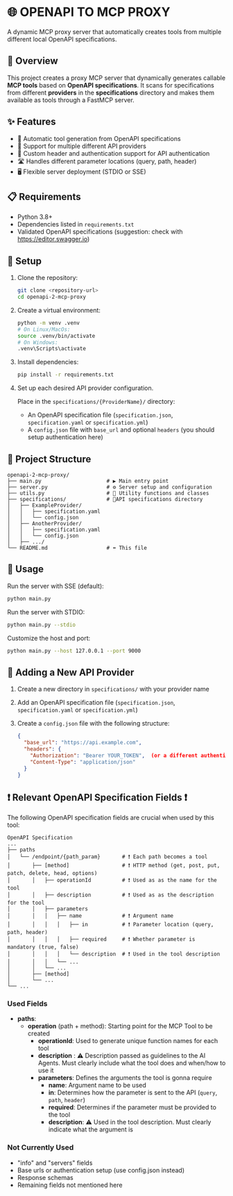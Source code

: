 # 🌐 OPENAPI TO MCP PROXY

A dynamic MCP proxy server that automatically creates tools from multiple different local OpenAPI specifications.

## 🚀 Overview

This project creates a proxy MCP server that dynamically generates callable **MCP tools** based on **OpenAPI specifications**. It scans for specifications from different **providers** in the **specifications** directory and makes them available as tools through a FastMCP server.

## ✨ Features

- 🔄 Automatic tool generation from OpenAPI specifications
- 🔌 Support for multiple different API providers
- 🔐 Custom header and authentication support for API authentication
- 🛣️ Handles different parameter locations (query, path, header)
- 🖥️ Flexible server deployment (STDIO or SSE)

## 📋 Requirements

- Python 3.8+
- Dependencies listed in `requirements.txt`
- Validated OpenAPI specifications (suggestion: check with https://editor.swagger.io)

## 🔧 Setup

1. Clone the repository:
   ```bash
   git clone <repository-url>
   cd openapi-2-mcp-proxy
   ```

2. Create a virtual environment:
   ```bash
   python -m venv .venv
   # On Linux/MacOs:
   source .venv/bin/activate  
   # On Windows:
   .venv\Scripts\activate
   ```

3. Install dependencies:
   ```bash
   pip install -r requirements.txt
   ```

4. Set up each desired API provider configuration.

   Place in the `specifications/{ProviderName}/` directory:

    - An OpenAPI specification file (`specification.json`, `specification.yaml` or `specification.yml`)
    - A `config.json` file with `base_url` and optional `headers` (you should setup authentication here)

## 📁 Project Structure

```
openapi-2-mcp-proxy/
├── main.py                     # ▶️ Main entry point
├── server.py                   # ⚙️ Server setup and configuration
├── utils.py                    # 📙 Utility functions and classes
├── specifications/             # 📂API specifications directory
│   ├── ExampleProvider/ 
│   │   ├── specification.yaml
│   │   └── config.json
│   ├── AnotherProvider/ 
│   │   ├── specification.yaml
│   │   └── config.json
│   ├── .../ 
└── README.md                   # ⬅️ This file
```

## 🚀 Usage

Run the server with SSE (default):
```bash
python main.py
```

Run the server with STDIO:
```bash
python main.py --stdio
```

Customize the host and port:
```bash
python main.py --host 127.0.0.1 --port 9000
```

## 📝 Adding a New API Provider

1. Create a new directory in `specifications/` with your provider name
2. Add an OpenAPI specification file (`specification.json`, `specification.yaml` or `specification.yml`)
3. Create a `config.json` file with the following structure:

   ```json
   {
     "base_url": "https://api.example.com",
     "headers": {
       "Authorization": "Bearer YOUR_TOKEN",  (or a different authentication method)
       "Content-Type": "application/json"
     }
   }
   ```

## ❗ Relevant OpenAPI Specification Fields ❗

The following OpenAPI specification fields are crucial when used by this tool:

```
OpenAPI Specification
...
├── paths                         
│   └── /endpoint/{path_param}       # ❗ Each path becomes a tool
│       ├── [method]                 # ❗ HTTP method (get, post, put, patch, delete, head, options)
│       │   ├── operationId          # ❗ Used as as the name for the tool
│       │   ├── description          # ❗ Used as as the description for the tool
│       │   ├── parameters          
│       │   │   ├── name             # ❗ Argument name
│       │   │   │   ├── in           # ❗ Parameter location (query, path, header)
│       │   │   │   ├── required     # ❗ Whether parameter is mandatory (true, false)
│       │   │   │   └── description  # ❗ Used in the tool description
│       │   │   └── ...    
│       │   └── ...
│       ├── [method]
│       └── ...
└── ...
```

### Used Fields
- **paths**: 
   - **operation** (path + method): Starting point for the MCP Tool to be created
      - **operationId**: Used to generate unique function names for each tool
      - **description** : ⚠️ Description passed as guidelines to the AI Agents. Must clearly include what the tool does and when/how to use it  
      - **parameters**: Defines the arguments the tool is gonna require
         - **name**: Argument name to be used
         - **in**: Determines how the parameter is sent to the API (`query`, `path`, `header`)
         - **required**: Determines if the parameter must be provided to the tool
         - **description**: ⚠️ Used in the tool description. Must clearly indicate what the argument is

### Not Currently Used
- "info" and "servers" fields
- Base urls or authentication setup (use config.json instead)
- Response schemas
- Remaining fields not mentioned here

